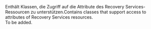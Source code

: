 <Namespace Name="Microsoft.Azure.Management.RecoveryServices.Models">
  <Docs>
    <summary><span data-ttu-id="ad73b-101">Enthält Klassen, die Zugriff auf die Attribute des Recovery Services-Ressourcen zu unterstützen.</span><span class="sxs-lookup"><span data-stu-id="ad73b-101">Contains classes that support access to attributes of Recovery Services resources.</span></span></summary> 
    <remarks>To be added.</remarks>
  </Docs>
</Namespace>
